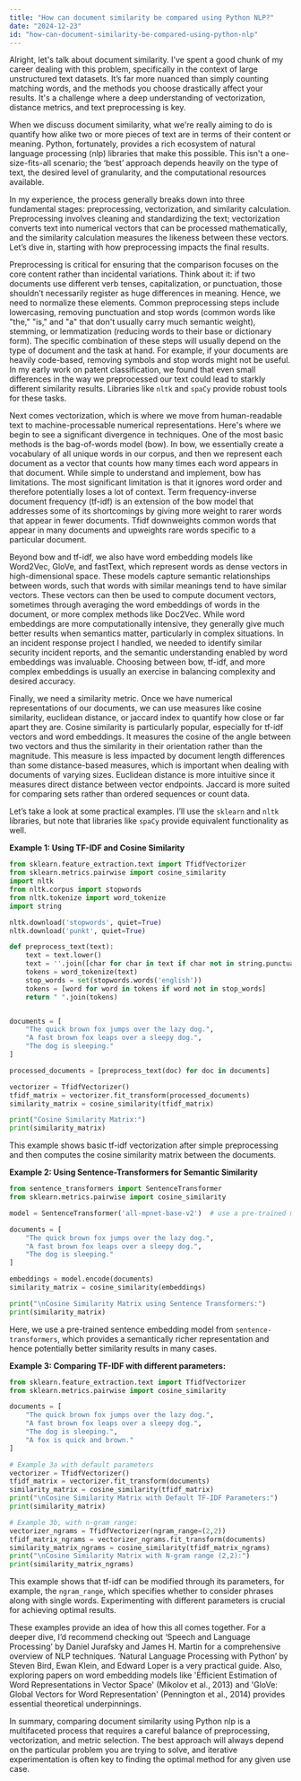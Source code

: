 ```yaml
---
title: "How can document similarity be compared using Python NLP?"
date: "2024-12-23"
id: "how-can-document-similarity-be-compared-using-python-nlp"
---
```


Alright, let's talk about document similarity. I’ve spent a good chunk of my career dealing with this problem, specifically in the context of large unstructured text datasets. It’s far more nuanced than simply counting matching words, and the methods you choose drastically affect your results. It's a challenge where a deep understanding of vectorization, distance metrics, and text preprocessing is key.

When we discuss document similarity, what we're really aiming to do is quantify how alike two or more pieces of text are in terms of their content or meaning. Python, fortunately, provides a rich ecosystem of natural language processing (nlp) libraries that make this possible. This isn't a one-size-fits-all scenario; the ‘best’ approach depends heavily on the type of text, the desired level of granularity, and the computational resources available.

In my experience, the process generally breaks down into three fundamental stages: preprocessing, vectorization, and similarity calculation. Preprocessing involves cleaning and standardizing the text; vectorization converts text into numerical vectors that can be processed mathematically, and the similarity calculation measures the likeness between these vectors. Let’s dive in, starting with how preprocessing impacts the final results.

Preprocessing is critical for ensuring that the comparison focuses on the core content rather than incidental variations. Think about it: if two documents use different verb tenses, capitalization, or punctuation, those shouldn’t necessarily register as huge differences in meaning. Hence, we need to normalize these elements. Common preprocessing steps include lowercasing, removing punctuation and stop words (common words like "the," "is," and "a" that don't usually carry much semantic weight), stemming, or lemmatization (reducing words to their base or dictionary form). The specific combination of these steps will usually depend on the type of document and the task at hand. For example, if your documents are heavily code-based, removing symbols and stop words might not be useful. In my early work on patent classification, we found that even small differences in the way we preprocessed our text could lead to starkly different similarity results. Libraries like `nltk` and `spaCy` provide robust tools for these tasks.

Next comes vectorization, which is where we move from human-readable text to machine-processable numerical representations. Here's where we begin to see a significant divergence in techniques. One of the most basic methods is the bag-of-words model (bow). In bow, we essentially create a vocabulary of all unique words in our corpus, and then we represent each document as a vector that counts how many times each word appears in that document. While simple to understand and implement, bow has limitations. The most significant limitation is that it ignores word order and therefore potentially loses a lot of context. Term frequency-inverse document frequency (tf-idf) is an extension of the bow model that addresses some of its shortcomings by giving more weight to rarer words that appear in fewer documents. Tfidf downweights common words that appear in many documents and upweights rare words specific to a particular document.

Beyond bow and tf-idf, we also have word embedding models like Word2Vec, GloVe, and fastText, which represent words as dense vectors in high-dimensional space. These models capture semantic relationships between words, such that words with similar meanings tend to have similar vectors. These vectors can then be used to compute document vectors, sometimes through averaging the word embeddings of words in the document, or more complex methods like Doc2Vec. While word embeddings are more computationally intensive, they generally give much better results when semantics matter, particularly in complex situations. In an incident response project I handled, we needed to identify similar security incident reports, and the semantic understanding enabled by word embeddings was invaluable. Choosing between bow, tf-idf, and more complex embeddings is usually an exercise in balancing complexity and desired accuracy.

Finally, we need a similarity metric. Once we have numerical representations of our documents, we can use measures like cosine similarity, euclidean distance, or jaccard index to quantify how close or far apart they are. Cosine similarity is particularly popular, especially for tf-idf vectors and word embeddings. It measures the cosine of the angle between two vectors and thus the similarity in their orientation rather than the magnitude. This measure is less impacted by document length differences than some distance-based measures, which is important when dealing with documents of varying sizes. Euclidean distance is more intuitive since it measures direct distance between vector endpoints. Jaccard is more suited for comparing sets rather than ordered sequences or count data.

Let’s take a look at some practical examples. I’ll use the `sklearn` and `nltk` libraries, but note that libraries like `spaCy` provide equivalent functionality as well.

**Example 1: Using TF-IDF and Cosine Similarity**

```python
from sklearn.feature_extraction.text import TfidfVectorizer
from sklearn.metrics.pairwise import cosine_similarity
import nltk
from nltk.corpus import stopwords
from nltk.tokenize import word_tokenize
import string

nltk.download('stopwords', quiet=True)
nltk.download('punkt', quiet=True)

def preprocess_text(text):
    text = text.lower()
    text = ''.join([char for char in text if char not in string.punctuation])
    tokens = word_tokenize(text)
    stop_words = set(stopwords.words('english'))
    tokens = [word for word in tokens if word not in stop_words]
    return " ".join(tokens)


documents = [
    "The quick brown fox jumps over the lazy dog.",
    "A fast brown fox leaps over a sleepy dog.",
    "The dog is sleeping."
]

processed_documents = [preprocess_text(doc) for doc in documents]

vectorizer = TfidfVectorizer()
tfidf_matrix = vectorizer.fit_transform(processed_documents)
similarity_matrix = cosine_similarity(tfidf_matrix)

print("Cosine Similarity Matrix:")
print(similarity_matrix)
```
This example shows basic tf-idf vectorization after simple preprocessing and then computes the cosine similarity matrix between the documents.

**Example 2: Using Sentence-Transformers for Semantic Similarity**

```python
from sentence_transformers import SentenceTransformer
from sklearn.metrics.pairwise import cosine_similarity

model = SentenceTransformer('all-mpnet-base-v2')  # use a pre-trained model

documents = [
    "The quick brown fox jumps over the lazy dog.",
    "A fast brown fox leaps over a sleepy dog.",
    "The dog is sleeping."
]

embeddings = model.encode(documents)
similarity_matrix = cosine_similarity(embeddings)

print("\nCosine Similarity Matrix using Sentence Transformers:")
print(similarity_matrix)
```

Here, we use a pre-trained sentence embedding model from `sentence-transformers`, which provides a semantically richer representation and hence potentially better similarity results in many cases.

**Example 3: Comparing TF-IDF with different parameters:**
```python
from sklearn.feature_extraction.text import TfidfVectorizer
from sklearn.metrics.pairwise import cosine_similarity

documents = [
    "The quick brown fox jumps over the lazy dog.",
    "A fast brown fox leaps over a sleepy dog.",
    "The dog is sleeping.",
    "A fox is quick and brown."
]

# Example 3a with default parameters
vectorizer = TfidfVectorizer()
tfidf_matrix = vectorizer.fit_transform(documents)
similarity_matrix = cosine_similarity(tfidf_matrix)
print("\nCosine Similarity Matrix with Default TF-IDF Parameters:")
print(similarity_matrix)

# Example 3b, with n-gram range:
vectorizer_ngrams = TfidfVectorizer(ngram_range=(2,2))
tfidf_matrix_ngrams = vectorizer_ngrams.fit_transform(documents)
similarity_matrix_ngrams = cosine_similarity(tfidf_matrix_ngrams)
print("\nCosine Similarity Matrix with N-gram range (2,2):")
print(similarity_matrix_ngrams)
```
This example shows that tf-idf can be modified through its parameters, for example, the `ngram_range`, which specifies whether to consider phrases along with single words. Experimenting with different parameters is crucial for achieving optimal results.

These examples provide an idea of how this all comes together. For a deeper dive, I’d recommend checking out ‘Speech and Language Processing’ by Daniel Jurafsky and James H. Martin for a comprehensive overview of NLP techniques. ‘Natural Language Processing with Python’ by Steven Bird, Ewan Klein, and Edward Loper is a very practical guide. Also, exploring papers on word embedding models like 'Efficient Estimation of Word Representations in Vector Space' (Mikolov et al., 2013) and 'GloVe: Global Vectors for Word Representation' (Pennington et al., 2014) provides essential theoretical underpinnings.

In summary, comparing document similarity using Python nlp is a multifaceted process that requires a careful balance of preprocessing, vectorization, and metric selection. The best approach will always depend on the particular problem you are trying to solve, and iterative experimentation is often key to finding the optimal method for any given use case.

